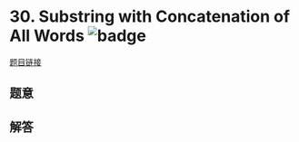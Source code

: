 # 30. Substring with Concatenation of All Words ![badge](https://img.shields.io/badge/-hard-red?style=flat-square)

[题目链接](https://leetcode.com/problems/substring-with-concatenation-of-all-words)

## 题意

## 解答

